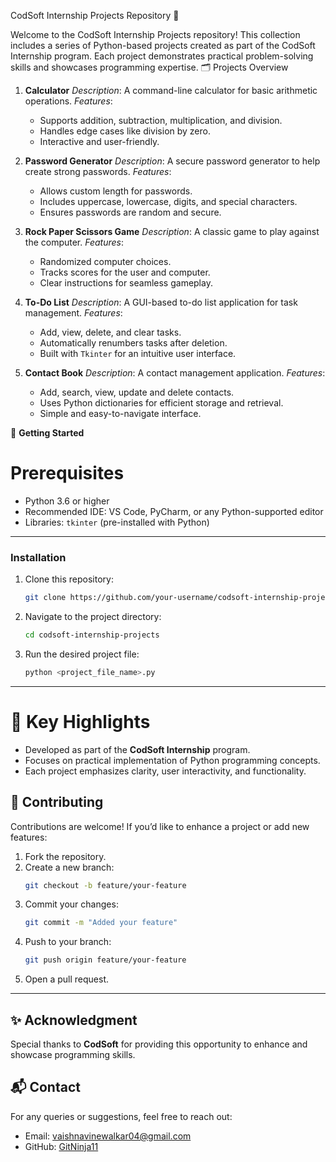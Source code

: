 CodSoft Internship Projects Repository 🌟

Welcome to the CodSoft Internship Projects repository! This collection includes a series of Python-based projects created as part of the CodSoft Internship program. Each project demonstrates practical problem-solving skills and showcases programming expertise.
🗂️ Projects Overview

1. **Calculator**
   *Description*: A command-line calculator for basic arithmetic operations.
   *Features*:
     - Supports addition, subtraction, multiplication, and division.
     - Handles edge cases like division by zero.
     - Interactive and user-friendly.

 2. **Password Generator**
    *Description*: A secure password generator to help create strong passwords.
    *Features*:
     - Allows custom length for passwords.
     - Includes uppercase, lowercase, digits, and special characters.
     - Ensures passwords are random and secure.

 3. **Rock Paper Scissors Game**
     *Description*: A classic game to play against the computer.
     *Features*:
     - Randomized computer choices.
     - Tracks scores for the user and computer.
     - Clear instructions for seamless gameplay.

 4. **To-Do List**
     *Description*: A GUI-based to-do list application for task management.
     *Features*:
     - Add, view, delete, and clear tasks.
     - Automatically renumbers tasks after deletion.
     - Built with `Tkinter` for an intuitive user interface.

 5. **Contact Book**
     *Description*: A contact management application.
     *Features*:
     - Add, search, view, update and delete contacts.
     - Uses Python dictionaries for efficient storage and retrieval.
     - Simple and easy-to-navigate interface.

🚀 **Getting Started**

# Prerequisites
- Python 3.6 or higher
- Recommended IDE: VS Code, PyCharm, or any Python-supported editor
- Libraries: `tkinter` (pre-installed with Python)

---

### Installation
1. Clone this repository:
   ```bash
   git clone https://github.com/your-username/codsoft-internship-projects.git
   ```
2. Navigate to the project directory:
   ```bash
   cd codsoft-internship-projects
   ```
3. Run the desired project file:
   ```bash
   python <project_file_name>.py
   ```

---

# 🎯 **Key Highlights**
- Developed as part of the **CodSoft Internship** program.
- Focuses on practical implementation of Python programming concepts.
- Each project emphasizes clarity, user interactivity, and functionality.


## 🤝 **Contributing**
Contributions are welcome! If you’d like to enhance a project or add new features:
1. Fork the repository.
2. Create a new branch:
   ```bash
   git checkout -b feature/your-feature
   ```
3. Commit your changes:
   ```bash
   git commit -m "Added your feature"
   ```
4. Push to your branch:
   ```bash
   git push origin feature/your-feature
   ```
5. Open a pull request.

---

## ✨ **Acknowledgment**
Special thanks to **CodSoft** for providing this opportunity to enhance and showcase programming skills.


## 📬 **Contact**
For any queries or suggestions, feel free to reach out:
- Email: [vaishnavinewalkar04@gmail.com](mailto:vaishnavinewalkar04@gmail.com)
- GitHub: [GitNinja11](https://github.com/GitNinja11)
